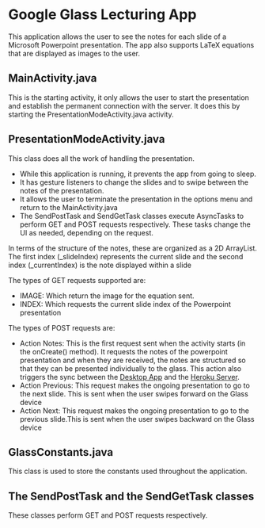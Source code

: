 # Google Glass Lecturing App

This application allows the user to see the notes for each slide of a Microsoft
Powerpoint presentation. The app also supports LaTeX equations that are displayed as
images to the user.

## MainActivity.java
This is the starting activity, it only allows the user to start the presentation and establish
the permanent connection with the server. It does this by starting the PresentationModeActivity.java activity.

## PresentationModeActivity.java
This class does all the work of handling the presentation. 
- While this application is running, it prevents the app from going to sleep.
- It has gesture listeners to change the slides and to swipe between the notes of the presentation.
- It allows the user to terminate the presentation in the options menu and return to the MainActivity.java
- The SendPostTask and SendGetTask classes execute AsyncTasks to perform GET and POST requests respectively. These tasks change the UI as needed, depending on the request.

In terms of the structure of the notes, these are organized as a 2D ArrayList. The first index (_slideIndex) represents
the current slide and the second index (_currentIndex) is the note displayed within a slide

The types of GET requests supported are:
- IMAGE: Which return the image for the equation sent.
- INDEX: Which requests the current slide index of the Powerpoint presentation

The types of POST requests are:
- Action Notes: This is the first request sent when the activity starts (in the onCreate() method). It requests the notes of the powerpoint presentation and when they are received, the notes are structured so that they can be presented individually to the glass. This action also triggers the sync between the [Desktop App](https://github.com/crro/GoogleGlassDesktopApp) and the [Heroku Server](https://github.com/crro/GoogleGlassServerHeroku).
- Action Previous: This request makes the ongoing presentation to go to the next slide. This is sent when the user swipes forward on the Glass device
- Action Next: This request makes the ongoing presentation to go to the previous slide.This is sent when the user swipes backward on the Glass device

## GlassConstants.java
This class is used to store the constants used throughout the application.

## The SendPostTask and the SendGetTask classes
These classes perform GET and POST requests respectively.